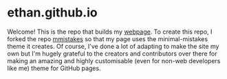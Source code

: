 # ethan.github.io

Welcome! This is the repo that builds my [webpage](https://ethan.github.io/). To create this repo, I forked the repo [mmistakes](https://github.com/mmistakes/minimal-mistakes) so that my page uses the minimal-mistakes theme it creates. Of course, I've done a lot of adapting to make the site my own but I'm hugely grateful to the creators and contributors over there for making an amazing and highly customisable (even for non-web developers like me) theme for GitHub pages. 


